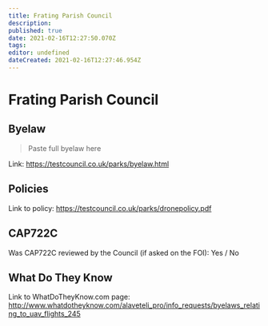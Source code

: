 ```yaml
---
title: Frating Parish Council
description: 
published: true
date: 2021-02-16T12:27:50.070Z
tags: 
editor: undefined
dateCreated: 2021-02-16T12:27:46.954Z
---
```


# Frating Parish Council


## Byelaw
> Paste full byelaw here

Link:
https://testcouncil.co.uk/parks/byelaw.html

## Policies
Link to policy:
https://testcouncil.co.uk/parks/dronepolicy.pdf

## CAP722C

Was CAP722C reviewed by the Council (if asked on the FOI): Yes / No

## What Do They Know

Link to WhatDoTheyKnow.com page:
http://www.whatdotheyknow.com/alaveteli_pro/info_requests/byelaws_relating_to_uav_flights_245

